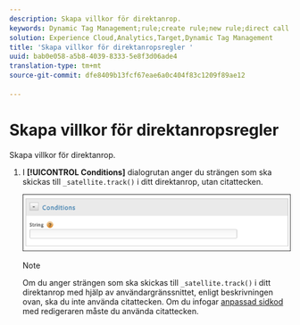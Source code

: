 ```yaml
---
description: Skapa villkor för direktanrop.
keywords: Dynamic Tag Management;rule;create rule;new rule;direct call rule
solution: Experience Cloud,Analytics,Target,Dynamic Tag Management
title: 'Skapa villkor för direktanropsregler '
uuid: bab0e058-a5b8-4039-8333-5e8f3d06ade4
translation-type: tm+mt
source-git-commit: dfe8409b13fcf67eae6a0c404f83c1209f89ae12

---
```



# Skapa villkor för direktanropsregler 

Skapa villkor för direktanrop.

1. I **[!UICONTROL Conditions]** dialogrutan anger du strängen som ska skickas till `_satellite.track()` i ditt direktanrop, utan citattecken.

   ![](assets/conditions-direct-call.png)

   >[!NOTE]
   >
   >Om du anger strängen som ska skickas till `_satellite.track()` i ditt direktanrop med hjälp av användargränssnittet, enligt beskrivningen ovan, ska du inte använda citattecken. Om du infogar [anpassad sidkod](/help/implement/other/dtm/c-aa-tool/customize-page-code.md) med redigeraren måste du använda citattecken.

